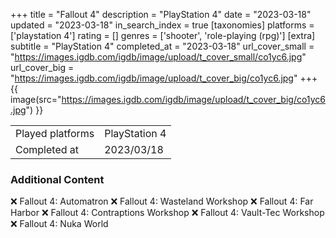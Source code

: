 +++
title = "Fallout 4"
description = "PlayStation 4"
date = "2023-03-18"
updated = "2023-03-18"
in_search_index = true
[taxonomies]
platforms = ['playstation 4']
rating = []
genres = ['shooter', 'role-playing (rpg)']
[extra]
subtitle = "PlayStation 4"
completed_at = "2023-03-18"
url_cover_small = "https://images.igdb.com/igdb/image/upload/t_cover_small/co1yc6.jpg"
url_cover_big = "https://images.igdb.com/igdb/image/upload/t_cover_big/co1yc6.jpg"
+++
{{ image(src="https://images.igdb.com/igdb/image/upload/t_cover_big/co1yc6.jpg") }}

|              |            |
| ------------ | ---------- |
| Played platforms    | PlayStation 4 |
| Completed at | 2023/03/18 |



### Additional Content


❌ Fallout 4: Automatron
❌ Fallout 4: Wasteland Workshop
❌ Fallout 4: Far Harbor
❌ Fallout 4: Contraptions Workshop
❌ Fallout 4: Vault-Tec Workshop
❌ Fallout 4: Nuka World